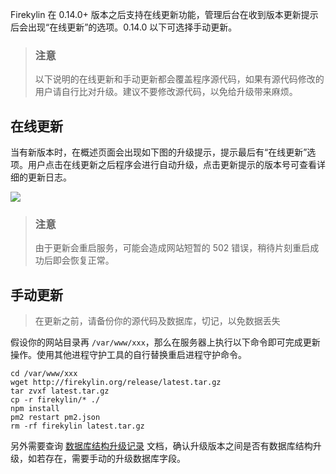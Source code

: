 Firekylin 在 0.14.0+ 版本之后支持在线更新功能，管理后台在收到版本更新提示后会出现“在线更新”的选项。0.14.0 以下可选择手动更新。

> ### 注意
> 以下说明的在线更新和手动更新都会覆盖程序源代码，如果有源代码修改的用户请自行比对升级。建议不要修改源代码，以免给升级带来麻烦。

## 在线更新

当有新版本时，在概述页面会出现如下图的升级提示，提示最后有“在线更新”选项。用户点击在线更新之后程序会进行自动升级，点击更新提示的版本号可查看详细的更新日志。

![](http://p0.qhimg.com/t018d65124f0b40031c.png)

> ### 注意
> 由于更新会重启服务，可能会造成网站短暂的 502 错误，稍待片刻重启成功后即会恢复正常。

## 手动更新

> 在更新之前，请备份你的源代码及数据库，切记，以免数据丢失

假设你的网站目录再 `/var/www/xxx`，那么在服务器上执行以下命令即可完成更新操作。使用其他进程守护工具的自行替换重启进程守护命令。

```shell
cd /var/www/xxx
wget http://firekylin.org/release/latest.tar.gz
tar zvxf latest.tar.gz
cp -r firekylin/* ./
npm install
pm2 restart pm2.json
rm -rf firekylin latest.tar.gz
```

另外需要查询 [数据库结构升级记录](https://github.com/75team/firekylin/wiki/数据库结构升级记录) 文档，确认升级版本之间是否有数据库结构升级，如若存在，需要手动的升级数据库字段。